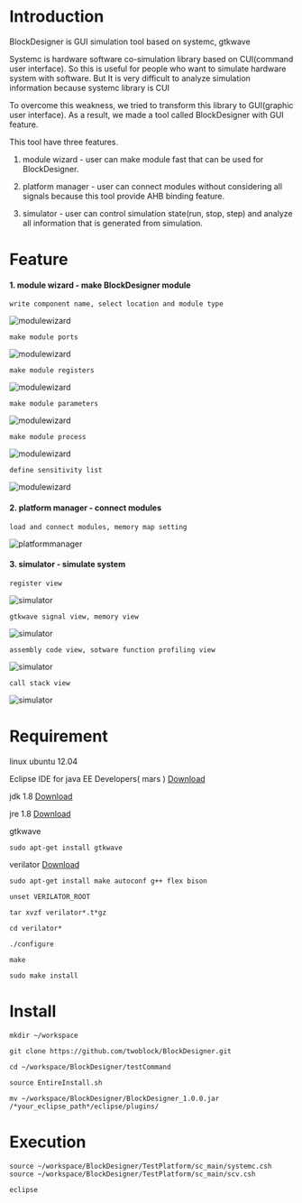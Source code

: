 # Introduction

BlockDesigner is GUI simulation tool based on systemc, gtkwave

Systemc is hardware software co-simulation library based on CUI(command user interface). 
So this is useful for people who want to simulate hardware system with software.
But It is very difficult to analyze simulation information because systemc library is CUI 

To overcome this weakness, we tried to transform this library to GUI(graphic user interface).
As a result, we made a tool called BlockDesigner with GUI feature.

This tool have three features.

1. module wizard - user can make module fast that can be used for BlockDesigner.

2. platform manager - user can connect modules without considering all signals because this tool provide AHB binding feature.

3. simulator - user can control simulation state(run, stop, step) and analyze all information that is generated from simulation. 

# Feature 

#### 1. module wizard - make BlockDesigner module

	write component name, select location and module type
![modulewizard](/image/modulewizard1.png)

	make module ports
![modulewizard](/image/modulewizard2.png)

	make module registers
![modulewizard](/image/modulewizard3.png)

	make module parameters
![modulewizard](/image/modulewizard4.png)

	make module process
![modulewizard](/image/modulewizard5.png)

	define sensitivity list
![modulewizard](/image/modulewizard6.png)

#### 2. platform manager - connect modules

	load and connect modules, memory map setting
![platformmanager](/image/platformmanager.png)

#### 3. simulator - simulate system

	register view
![simulator](/image/registerview.png)

	gtkwave signal view, memory view
![simulator](/image/gtkwavememoryview.png)

	assembly code view, sotware function profiling view
![simulator](/image/softwareprofilingview.png)

	call stack view
![simulator](/image/callstack.png)

# Requirement

linux ubuntu 12.04 

Eclipse IDE for java EE Developers( mars )
[Download](http://www.eclipse.org/downloads/packages/eclipse-ide-java-ee-developers/mars2)

jdk 1.8
[Download](http://www.oracle.com/technetwork/java/javase/downloads/jdk8-downloads-2133151.html)

jre 1.8
[Download](http://www.oracle.com/technetwork/java/javase/downloads/jre8-downloads-2133155.html)

gtkwave

	sudo apt-get install gtkwave

verilator
[Download](http://www.veripool.org/projects/verilator/wiki/Installing)

	sudo apt-get install make autoconf g++ flex bison

	unset VERILATOR_ROOT

	tar xvzf verilator*.t*gz

	cd verilator*

	./configure

	make

	sudo make install

# Install

	mkdir ~/workspace

	git clone https://github.com/twoblock/BlockDesigner.git

	cd ~/workspace/BlockDesigner/testCommand

	source EntireInstall.sh

	mv ~/workspace/BlockDesigner/BlockDesigner_1.0.0.jar /*your_eclipse_path*/eclipse/plugins/

# Execution

	source ~/workspace/BlockDesigner/TestPlatform/sc_main/systemc.csh 
	source ~/workspace/BlockDesigner/TestPlatform/sc_main/scv.csh

	eclipse
